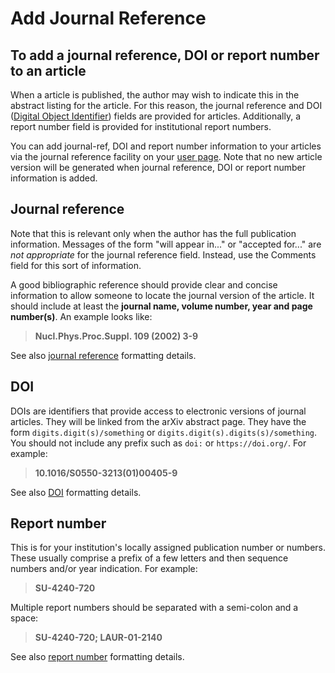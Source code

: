 # Add Journal Reference

## To add a journal reference, DOI or report number to an article

When a article is published, the author may wish to indicate this in the
abstract listing for the article. For this reason, the journal reference
and DOI ([Digital Object Identifier](http://www.doi.org/)) fields are
provided for articles. Additionally, a report number field is provided
for institutional report numbers.

You can add journal-ref, DOI and report number information to your
articles via the journal reference facility on your [user
page](http://arxiv.org/jref). Note that no new article version will be
generated when journal reference, DOI or report number information is
added.

## Journal reference

Note that this is relevant only when the author has the full publication
information. Messages of the form "will appear in..." or "accepted
for..." are *not appropriate* for the journal reference field. Instead,
use the Comments field for this sort of information.

A good bibliographic reference should provide clear and concise
information to allow someone to locate the journal version of the
article. It should include at least the **journal name, volume number,
year and page number(s)**. An example looks like:

> **Nucl.Phys.Proc.Suppl. 109 (2002) 3-9**

See also [journal reference](prep.md#journal) formatting details.

## DOI

DOIs are identifiers that provide access to electronic versions of
journal articles. They will be linked from the arXiv abstract page. They
have the form `digits.digit(s)/something`  or `digits.digit(s).digits(s)/something`.
You should not include any prefix such as `doi:` or `https://doi.org/`.
For example:

> **10.1016/S0550-3213(01)00405-9**

See also [DOI](prep.md#doi) formatting details.

## Report number

This is for your institution's locally assigned publication number or
numbers. These usually comprise a prefix of a few letters and then
sequence numbers and/or year indication. For example:

> **SU-4240-720**

Multiple report numbers should be separated with a semi-colon and a
space:

> **SU-4240-720; LAUR-01-2140**

See also [report number](prep.md#report) formatting details.
